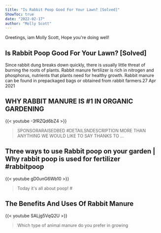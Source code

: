 ```yaml
---
title: "Is Rabbit Poop Good For Your Lawn? [Solved]"
ShowToc: true 
date: "2022-02-17"
author: "Molly Scott" 
---
```


Greetings, iam Molly Scott, Hope you're doing well!
## Is Rabbit Poop Good For Your Lawn? [Solved]
Since rabbit dung breaks down quickly, there is usually little threat of burning the roots of plants. Rabbit manure fertilizer is rich in nitrogen and phosphorus, nutrients that plants need for healthy growth. Rabbit manure can be found in prepackaged bags or obtained from rabbit farmers.27 Apr 2021

## WHY RABBIT MANURE IS #1 IN ORGANIC GARDENING
{{< youtube -3fRZQd6bZ4 >}}
>SPONSORARAISEDBED #DETAILSNDESCRIPTION MORE THAN ANYTHING WE WOULD LIKE TO SAY THANKS TO ...

## Three ways to use Rabbit poop on your garden | Why rabbit poop is used for fertilizer #rabbitpoop
{{< youtube gD0unG6Wb10 >}}
>Today it's all about poop! #

## The Benefits  And Uses Of Rabbit Manure
{{< youtube SALjg5VqQ2U >}}
>Which type of animal manure do you prefer in growing 

